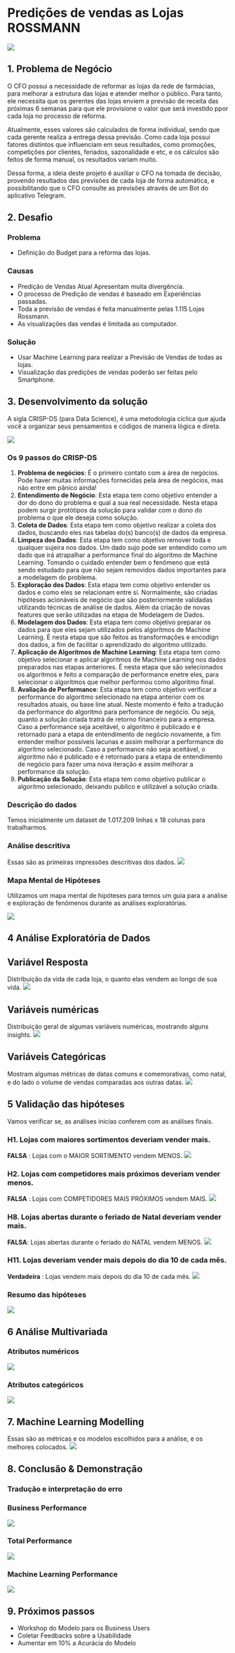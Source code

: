 # Predições de vendas as Lojas ROSSMANN

![](image/00rossmann.png)

## 1. Problema de Negócio

O CFO possui a necessidade de reformar as lojas da rede de farmácias, para melhorar a estrutura das lojas e atender melhor o público. Para tanto, ele necessita que os gerentes das lojas enviem a previsão de receita das próximas 6 semanas para que ele provisione o valor que será investido ppor cada loja no processo de reforma.

Atualmente, esses valores são calculados de forma individual, sendo que cada gerente realiza a entrega dessa previsão. Como cada loja possui fatores distintos que influenciam em seus resultados, como promoções, competições por clientes, feriados, sazonalidade e etc, e os cálculos são feitos de forma manual, os resultados variam muito.

Dessa forma, a ideia deste projeto é auxiliar o CFO na tomada de decisão, provendo resultados das previsões de cada loja de forma automática, e possibilitando que o CFO consulte as previsões através de um Bot do aplicativo Telegram.

## 2. Desafio 

### Problema
- Definição do Budget para a reforma das lojas.

### Causas
- Predição de Vendas Atual Apresentam muita divergência.
- O processo de Predição de vendas é baseado em Experiências passadas.
- Toda a previsão de vendas é feita manualmente pelas 1.115 Lojas Rossmann.
- As visualizações das vendas é limitada ao computador.
  
### Solução
- Usar Machine Learning para realizar a Previsão de Vendas de todas as lojas.
- Visualização das predições de vendas poderão ser feitas pelo Smartphone.

## 3. Desenvolvimento da solução

A sigla CRISP-DS (para Data Science), é uma metodologia cíclica que ajuda você a organizar seus pensamentos e códigos de maneira lógica e direta. 

![](image/00crisp_ds.png)
### Os 9 passos do CRISP-DS

1. **Problema de negócios**: É o primeiro contato com a área de negócios. Pode haver muitas informações fornecidas pela área de negócios, mas não entre em pânico ainda!
2. **Entendimento de Negócio**: Esta etapa tem como objetivo entender a dor do dono do problema e qual a sua real necessidade. Nesta etapa podem surgir protótipos da solução para validar com o dono do problema o que ele deseja como solução.
3. **Coleta de Dados**: Esta etapa tem como objetivo realizar a coleta dos dados, buscando eles nas tabelas do(s) banco(s) de dados da empresa.
4. **Limpeza dos Dados**: Esta etapa tem como objetivo remover toda e qualquer sujeira nos dados. Um dado sujo pode ser entendido como um dado que irá atrapalhar a performance final do algoritmo de Machine Learning. Tomando o cuidado entender bem o fenômeno que está sendo estudado para que não sejam removidos dados importantes para a modelagem do problema.
5. **Exploração dos Dados**: Esta etapa tem como objetivo entender os dados e como eles se relacionam entre si. Normalmente, são criadas hipóteses acionáveis de negócio que são posteriormente validadas utilizando técnicas de análise de dados. Além da criação de novas features que serão utilizadas na etapa de Modelagem de Dados.
6. **Modelagem dos Dados**: Esta etapa tem como objetivo preparar os dados para que eles sejam utilizados pelos algoritmos de Machine Learning. É nesta etapa que são feitos as transformações e encodign dos dados, a fim de facilitar o aprendizado do algoritmo utilizado.
7. **Aplicação de Algoritmos de Machine Learning**: Esta etapa tem como objetivo selecionar e aplicar algoritmos de Machine Learning nos dados preparados nas etapas anteriores. É nesta etapa que são selecionados os algoritmos e feito a comparação de performance enetre eles, para selecionar o algoritmos que melhor performou como algoritmo final.
8. **Avaliação de Performance**: Esta etapa tem como objetivo verificar a performance do algoritmo selecionado na etapa anterior com os resultados atuais, ou base line atual. Neste momento é feito a tradução da performance do algoritmo para perfomance de negócio. Ou seja, quanto a solução criada tratrá de retorno financeiro para a empresa. Caso a performance seja aceitável, o algoritmo é publicado e é retornado para a etapa de entendimento de negócio novamente, a fim entender melhor possíveis lacunas e assim melhorar a performance do algoritmo selecionado. Caso a performance não seja aceitável, o algoritmo não é publicado e é retornado para a etapa de entendimento de negócio para fazer uma nova iteração e assim melhorar a performance da solução.
9. **Publicação da Solução**: Esta etapa tem como objetivo publicar o algoritmo selecionado, deixando publico e utilizável a solução criada.

### Descrição do dados
Temos inicialmente um dataset de 1.017.209 linhas x 18 colunas para trabalharmos.

### Análise descritiva
Essas são as primeiras impressões descritivas dos dados.
![](image/2.0.png)

### Mapa Mental de Hipóteses

Utilizamos um mapa mental de hipóteses para temos um guia para a análise e exploração de fenômenos durante as análises exploratórias.

![](image/DAILY_STORE_SALES.png)

## 4 Análise Exploratória de Dados

## Variável Resposta

Distribuição da vida de cada loja, o quanto elas vendem ao longo de sua vida.
![](image/4.1.1.png)

## Variáveis numéricas
Distribuição geral de algumas variáveis numéricas, mostrando alguns insights.
![](image/4.1.2.png)

 ## Variáveis Categóricas
 Mostram algumas métricas de datas comuns e comemorativas, como natal, e do lado o volume de vendas comparadas aos outras datas.
 ![](image/4.1.3.png)

## 5 Validação das hipóteses

Vamos verificar se, as análises inicias conferem com as análises finais.

### H1. Lojas com maiores sortimentos deveriam vender mais.
**FALSA** : Lojas com o MAIOR SORTIMENTO vendem MENOS.
![](image/4.2.png)

 ### H2. Lojas com competidores mais próximos deveriam vender menos.
 **FALSA** : Lojas com COMPETIDORES MAIS PRÓXIMOS vendem MAIS.
![](image/4.3.6.1.png)

### H8. Lojas abertas durante o feriado de Natal deveriam vender mais.
**FALSA**: Lojas abertas durante o feriado do NATAL vendem MENOS.
![](image/4.3.12.png)

### H11. Lojas deveriam vender mais depois do dia 10 de cada mês.
**Verdadeira** : Lojas vendem mais depois do dia 10 de cada mês.
![](image/4.3.15.png)

### Resumo das hipóteses
![](image/4.3.15.png)

## 6 Análise Multivariada
### Atributos numéricos
![](image/4.3.18.png)

### Atributos categóricos
![](image/4.3.19.png)

## 7. Machine Learning Modelling
Essas são as métricas e os modelos escolhidos para a análise, e os melhores colocados.
![](image/10.3.png)

## 8. Conclusão & Demonstração

### Tradução e interpretação do erro

### Business Performance
![](image/10.4.png)

### Total Performance
![](image/10.5.png)

### Machine Learning Performance
![](image/4.3.15.png)

## 9. Próximos passos
- Workshop do Modelo para os  Business Users
- Coletar Feedbacks sobre a Usabilidade
- Aumentar em 10% a Acurácia do Modelo  
    
